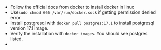 - Follow the official docs from docker to install docker in linux
-  Use```sudo chmod 666 /var/run/docker.sock``` if getting permission denied error
- Install postgresql with ```docker pull postgres:17.1``` to install postgresql version 17.1 image.
- Verify the installation with `docker images`. You should see postgres listed. 
- 


